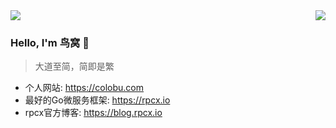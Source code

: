
<img align="center" src="https://github.com/rajput2107/rajput2107/blob/master/Assets/Developer.gif"/>

<img align="right" src="https://github-readme-stats.vercel.app/api?username=smallnest&show_icons=true&icon_color=805AD5&text_color=718096&bg_color=ffffff&hide_title=true" />

### Hello, I'm 鸟窝 👋

> 大道至简，简即是繁

- 个人网站: https://colobu.com
- 最好的Go微服务框架: https://rpcx.io
- rpcx官方博客: https://blog.rpcx.io

